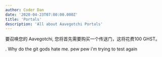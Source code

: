 ```yaml
---
author: Coder Dan
date: '2020-04-23T07:00:00.000Z'
title: 'Portals'
description: 'All about Aavegotchi Portals'
---
```


要召唤您的 Aavegotchi, 您将首先需要购买一个传送门，这将花费100 GHST。

. Why do the git gods hate me. pew pew i'm trying to test again